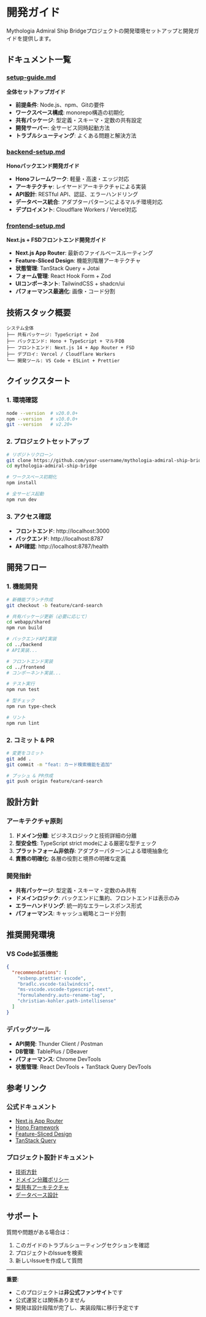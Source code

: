 # 開発ガイド

Mythologia Admiral Ship Bridgeプロジェクトの開発環境セットアップと開発ガイドを提供します。

## ドキュメント一覧

### [setup-guide.md](setup-guide.md)
**全体セットアップガイド**
- **前提条件**: Node.js、npm、Gitの要件
- **ワークスペース構成**: monorepo構造の初期化
- **共有パッケージ**: 型定義・スキーマ・定数の共有設定
- **開発サーバー**: 全サービス同時起動方法
- **トラブルシューティング**: よくある問題と解決方法

### [backend-setup.md](backend-setup.md)  
**Honoバックエンド開発ガイド**
- **Honoフレームワーク**: 軽量・高速・エッジ対応
- **アーキテクチャ**: レイヤードアーキテクチャによる実装
- **API設計**: RESTful API、認証、エラーハンドリング
- **データベース統合**: アダプターパターンによるマルチ環境対応
- **デプロイメント**: Cloudflare Workers / Vercel対応

### [frontend-setup.md](frontend-setup.md)
**Next.js + FSDフロントエンド開発ガイド**
- **Next.js App Router**: 最新のファイルベースルーティング
- **Feature-Sliced Design**: 機能別階層アーキテクチャ
- **状態管理**: TanStack Query + Jotai
- **フォーム管理**: React Hook Form + Zod
- **UIコンポーネント**: TailwindCSS + shadcn/ui
- **パフォーマンス最適化**: 画像・コード分割

## 技術スタック概要

```
システム全体
├── 共有パッケージ: TypeScript + Zod
├── バックエンド: Hono + TypeScript + マルチDB
├── フロントエンド: Next.js 14 + App Router + FSD
├── デプロイ: Vercel / Cloudflare Workers
└── 開発ツール: VS Code + ESLint + Prettier
```

## クイックスタート

### 1. 環境確認
```bash
node --version  # v20.0.0+
npm --version   # v10.0.0+
git --version   # v2.20+
```

### 2. プロジェクトセットアップ
```bash
# リポジトリクローン
git clone https://github.com/your-username/mythologia-admiral-ship-bridge.git
cd mythologia-admiral-ship-bridge

# ワークスペース初期化
npm install

# 全サービス起動
npm run dev
```

### 3. アクセス確認
- **フロントエンド**: http://localhost:3000
- **バックエンド**: http://localhost:8787
- **API確認**: http://localhost:8787/health

## 開発フロー

### 1. 機能開発
```bash
# 新機能ブランチ作成
git checkout -b feature/card-search

# 共有パッケージ更新（必要に応じて）
cd webapp/shared
npm run build

# バックエンドAPI実装
cd ../backend
# API実装...

# フロントエンド実装
cd ../frontend  
# コンポーネント実装...

# テスト実行
npm run test

# 型チェック
npm run type-check

# リント
npm run lint
```

### 2. コミット & PR
```bash
# 変更をコミット
git add .
git commit -m "feat: カード検索機能を追加"

# プッシュ & PR作成
git push origin feature/card-search
```

## 設計方針

### アーキテクチャ原則
1. **ドメイン分離**: ビジネスロジックと技術詳細の分離
2. **型安全性**: TypeScript strict modeによる厳密な型チェック
3. **プラットフォーム非依存**: アダプターパターンによる環境抽象化
4. **責務の明確化**: 各層の役割と境界の明確な定義

### 開発指針
- **共有パッケージ**: 型定義・スキーマ・定数のみ共有
- **ドメインロジック**: バックエンドに集約、フロントエンドは表示のみ
- **エラーハンドリング**: 統一的なエラーレスポンス形式
- **パフォーマンス**: キャッシュ戦略とコード分割

## 推奨開発環境

### VS Code拡張機能
```json
{
  "recommendations": [
    "esbenp.prettier-vscode",
    "bradlc.vscode-tailwindcss", 
    "ms-vscode.vscode-typescript-next",
    "formulahendry.auto-rename-tag",
    "christian-kohler.path-intellisense"
  ]
}
```

### デバッグツール
- **API開発**: Thunder Client / Postman
- **DB管理**: TablePlus / DBeaver  
- **パフォーマンス**: Chrome DevTools
- **状態管理**: React DevTools + TanStack Query DevTools

## 参考リンク

### 公式ドキュメント
- [Next.js App Router](https://nextjs.org/docs/app/getting-started/installation)
- [Hono Framework](https://hono-ja.pages.dev/docs/)
- [Feature-Sliced Design](https://feature-sliced.design/)
- [TanStack Query](https://tanstack.com/query/latest)

### プロジェクト設計ドキュメント
- [技術方針](../docs/development-policy/architecture/technical-decisions.md)
- [ドメイン分離ポリシー](../docs/development-policy/architecture/domain-separation-policy.md)
- [型共有アーキテクチャ](../docs/development-policy/architecture/type-sharing-architecture.md)
- [データベース設計](../docs/system-design/database-design/)

## サポート

質問や問題がある場合は：
1. このガイドのトラブルシューティングセクションを確認
2. プロジェクトのIssueを検索
3. 新しいIssueを作成して質問

---

**重要**: 
- このプロジェクトは**非公式ファンサイト**です
- 公式運営とは関係ありません
- 開発は設計段階が完了し、実装段階に移行予定です